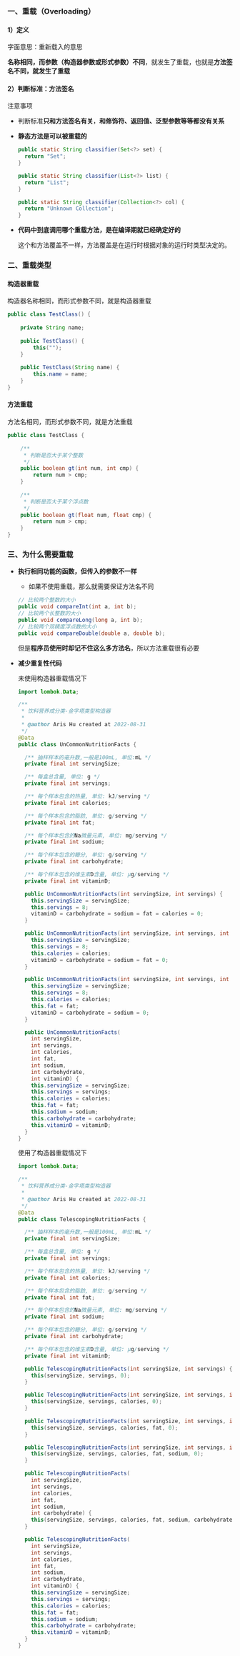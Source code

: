 ### 一、重载（Overloading）

#### 1）定义

字面意思：重新载入的意思

**名称相同，而参数（构造器参数或形式参数）不同**，就发生了重载，也就是**方法签名不同，就发生了重载**

#### 2）判断标准：方法签名

注意事项

- 判断标准**只和方法签名有关**，**和修饰符、返回值、泛型参数等等都没有关系**

- **静态方法是可以被重载的**                                                                                                                                                                                                                                                                                                                                                                                                                                                                                                                                                                                                                                                                                                                                                                                                                                                                                                                                                                                                                                                                                                                                                                                                                                                                                                                                                                

  ```java
  public static String classifier(Set<?> set) {
    return "Set";
  }
  
  public static String classifier(List<?> list) {
    return "List";
  }
  
  public static String classifier(Collection<?> col) {
    return "Unknown Collection";
  }
  ```

- **代码中到底调用哪个重载方法，是在编译期就已经确定好的**

  这个和方法覆盖不一样，方法覆盖是在运行时根据对象的运行时类型决定的。


### 二、重载类型

#### 构造器重载

构造器名称相同，而形式参数不同，就是构造器重载

```java
public class TestClass() {
    
    private String name;
    
    public TestClass() {
        this("");
    }
    
    public TestClass(String name) {
        this.name = name;
    }
}
```



#### 方法重载

方法名相同，而形式参数不同，就是方法重载

```java
public class TestClass {
    
    /**
     * 判断是否大于某个整数
     */
    public boolean gt(int num, int cmp) {
        return num > cmp;
    }
    
    /**
     * 判断是否大于某个浮点数
     */
    public boolean gt(float num, float cmp) {
        return num > cmp;
    }
}
```



### 三、为什么需要重载

- **执行相同功能的函数，但传入的参数不一样**

  - 如果不使用重载，那么就需要保证方法名不同

  ```java
  // 比较两个整数的大小
  public void compareInt(int a, int b);
  // 比较两个长整数的大小
  public void compareLong(long a, int b);
  // 比较两个双精度浮点数的大小
  public void compareDouble(double a, double b);
  ```

  但是**程序员使用时却记不住这么多方法名**，所以方法重载很有必要

- **减少重复性代码**

  未使用构造器重载情况下

  ```java
  import lombok.Data;
  
  /**
   * 饮料营养成分类-金字塔类型构造器
   *
   * @author Aris Hu created at 2022-08-31
   */
  @Data
  public class UnCommonNutritionFacts {
  
    /** 抽样样本的毫升数,一般是100mL, 单位:mL */
    private final int servingSize;
  
    /** 每盒总含量, 单位: g */
    private final int servings;
  
    /** 每个样本包含的热量, 单位: kJ/serving */
    private final int calories;
  
    /** 每个样本包含的脂肪, 单位: g/serving */
    private final int fat;
  
    /** 每个样本包含的Na微量元素, 单位: mg/serving */
    private final int sodium;
  
    /** 每个样本包含的糖分, 单位: g/serving */
    private final int carbohydrate;
  
    /** 每个样本包含的维生素D含量, 单位: µg/serving */
    private final int vitaminD;
  
    public UnCommonNutritionFacts(int servingSize, int servings) {
      this.servingSize = servingSize;
      this.servings = 8;
      vitaminD = carbohydrate = sodium = fat = calories = 0;
    }
  
    public UnCommonNutritionFacts(int servingSize, int servings, int calories) {
      this.servingSize = servingSize;
      this.servings = 8;
      this.calories = calories;
      vitaminD = carbohydrate = sodium = fat = 0;
    }
  
    public UnCommonNutritionFacts(int servingSize, int servings, int calories, int fat) {
      this.servingSize = servingSize;
      this.servings = 8;
      this.calories = calories;
      this.fat = fat;
      vitaminD = carbohydrate = sodium = 0;
    }
  
    public UnCommonNutritionFacts(
      int servingSize,
      int servings,
      int calories,
      int fat,
      int sodium,
      int carbohydrate,
      int vitaminD) {
      this.servingSize = servingSize;
      this.servings = servings;
      this.calories = calories;
      this.fat = fat;
      this.sodium = sodium;
      this.carbohydrate = carbohydrate;
      this.vitaminD = vitaminD;
    }
  }
  ```

  使用了构造器重载情况下

  ```java
  import lombok.Data;
  
  /**
   * 饮料营养成分类-金字塔类型构造器
   *
   * @author Aris Hu created at 2022-08-31
   */
  @Data
  public class TelescopingNutritionFacts {
  
    /** 抽样样本的毫升数,一般是100mL, 单位:mL */
    private final int servingSize;
  
    /** 每盒总含量, 单位: g */
    private final int servings;
  
    /** 每个样本包含的热量, 单位: kJ/serving */
    private final int calories;
  
    /** 每个样本包含的脂肪, 单位: g/serving */
    private final int fat;
  
    /** 每个样本包含的Na微量元素, 单位: mg/serving */
    private final int sodium;
  
    /** 每个样本包含的糖分, 单位: g/serving */
    private final int carbohydrate;
  
    /** 每个样本包含的维生素D含量, 单位: µg/serving */
    private final int vitaminD;
  
    public TelescopingNutritionFacts(int servingSize, int servings) {
      this(servingSize, servings, 0);
    }
  
    public TelescopingNutritionFacts(int servingSize, int servings, int calories) {
      this(servingSize, servings, calories, 0);
    }
  
    public TelescopingNutritionFacts(int servingSize, int servings, int calories, int fat) {
      this(servingSize, servings, calories, fat, 0);
    }
  
    public TelescopingNutritionFacts(int servingSize, int servings, int calories, int fat, int sodium) {
      this(servingSize, servings, calories, fat, sodium, 0);
    }
  
    public TelescopingNutritionFacts(
      int servingSize,
      int servings,
      int calories,
      int fat,
      int sodium,
      int carbohydrate) {
      this(servingSize, servings, calories, fat, sodium, carbohydrate, 0);
    }
  
    public TelescopingNutritionFacts(
      int servingSize,
      int servings,
      int calories,
      int fat,
      int sodium,
      int carbohydrate,
      int vitaminD) {
      this.servingSize = servingSize;
      this.servings = servings;
      this.calories = calories;
      this.fat = fat;
      this.sodium = sodium;
      this.carbohydrate = carbohydrate;
      this.vitaminD = vitaminD;
    }
  }
  ```
